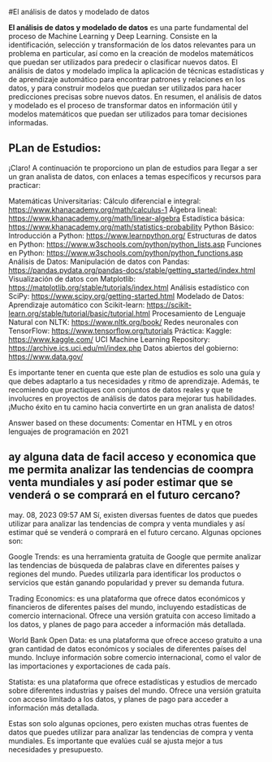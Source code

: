#El análisis de datos y modelado de datos

**El análisis de datos y modelado de datos** es una parte fundamental del proceso de Machine Learning y Deep Learning. Consiste en la identificación, selección y transformación de los datos relevantes para un problema en particular, así como en la creación de modelos matemáticos que puedan ser utilizados para predecir o clasificar nuevos datos. El análisis de datos y modelado implica la aplicación de técnicas estadísticas y de aprendizaje automático para encontrar patrones y relaciones en los datos, y para construir modelos que puedan ser utilizados para hacer predicciones precisas sobre nuevos datos. En resumen, el análisis de datos y modelado es el proceso de transformar datos en información útil y modelos matemáticos que puedan ser utilizados para tomar decisiones informadas.

## PLan de Estudios:

¡Claro! A continuación te proporciono un plan de estudios para llegar a ser un gran analista de datos, con enlaces a temas específicos y recursos para practicar:

Matemáticas Universitarias:
Cálculo diferencial e integral: https://www.khanacademy.org/math/calculus-1
Álgebra lineal: https://www.khanacademy.org/math/linear-algebra
Estadística básica: https://www.khanacademy.org/math/statistics-probability
Python Básico:
Introducción a Python: https://www.learnpython.org/
Estructuras de datos en Python: https://www.w3schools.com/python/python_lists.asp
Funciones en Python: https://www.w3schools.com/python/python_functions.asp
Análisis de Datos:
Manipulación de datos con Pandas: https://pandas.pydata.org/pandas-docs/stable/getting_started/index.html
Visualización de datos con Matplotlib: https://matplotlib.org/stable/tutorials/index.html
Análisis estadístico con SciPy: https://www.scipy.org/getting-started.html
Modelado de Datos:
Aprendizaje automático con Scikit-learn: https://scikit-learn.org/stable/tutorial/basic/tutorial.html
Procesamiento de Lenguaje Natural con NLTK: https://www.nltk.org/book/
Redes neuronales con TensorFlow: https://www.tensorflow.org/tutorials
Práctica:
Kaggle: https://www.kaggle.com/
UCI Machine Learning Repository: https://archive.ics.uci.edu/ml/index.php
Datos abiertos del gobierno: https://www.data.gov/

Es importante tener en cuenta que este plan de estudios es solo una guía y que debes adaptarlo a tus necesidades y ritmo de aprendizaje. Además, te recomiendo que practiques con conjuntos de datos reales y que te involucres en proyectos de análisis de datos para mejorar tus habilidades. ¡Mucho éxito en tu camino hacia convertirte en un gran analista de datos!

Answer based on these documents:
Comentar en HTML y en otros lenguajes de programación en 2021

## ay alguna data de facil acceso y economica que me permita analizar las tendencias de coompra venta mundiales y así poder estimar que se venderá o se comprará en el futuro cercano?

may. 08, 2023 09:57 AM
Sí, existen diversas fuentes de datos que puedes utilizar para analizar las tendencias de compra y venta mundiales y así estimar qué se venderá o comprará en el futuro cercano. Algunas opciones son:

Google Trends: es una herramienta gratuita de Google que permite analizar las tendencias de búsqueda de palabras clave en diferentes países y regiones del mundo. Puedes utilizarla para identificar los productos o servicios que están ganando popularidad y prever su demanda futura.

Trading Economics: es una plataforma que ofrece datos económicos y financieros de diferentes países del mundo, incluyendo estadísticas de comercio internacional. Ofrece una versión gratuita con acceso limitado a los datos, y planes de pago para acceder a información más detallada.

World Bank Open Data: es una plataforma que ofrece acceso gratuito a una gran cantidad de datos económicos y sociales de diferentes países del mundo. Incluye información sobre comercio internacional, como el valor de las importaciones y exportaciones de cada país.

Statista: es una plataforma que ofrece estadísticas y estudios de mercado sobre diferentes industrias y países del mundo. Ofrece una versión gratuita con acceso limitado a los datos, y planes de pago para acceder a información más detallada.

Estas son solo algunas opciones, pero existen muchas otras fuentes de datos que puedes utilizar para analizar las tendencias de compra y venta mundiales. Es importante que evalúes cuál se ajusta mejor a tus necesidades y presupuesto.


